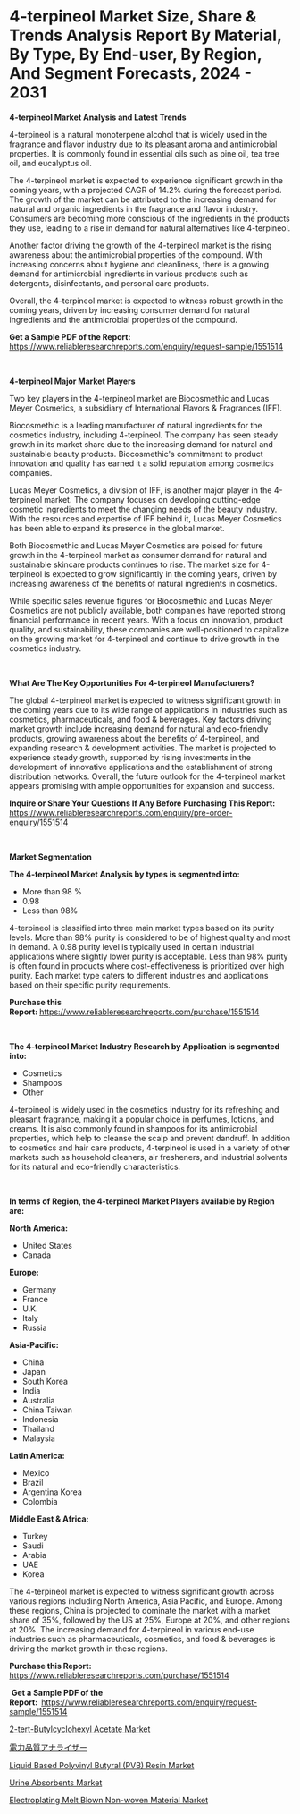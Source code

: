 <p><h1>4-terpineol Market Size, Share & Trends Analysis Report By Material, By Type, By End-user, By Region, And Segment Forecasts, 2024 - 2031</h1></p><p><strong>4-terpineol Market Analysis and Latest Trends</strong></p>
<p><p>4-terpineol is a natural monoterpene alcohol that is widely used in the fragrance and flavor industry due to its pleasant aroma and antimicrobial properties. It is commonly found in essential oils such as pine oil, tea tree oil, and eucalyptus oil.</p><p>The 4-terpineol market is expected to experience significant growth in the coming years, with a projected CAGR of 14.2% during the forecast period. The growth of the market can be attributed to the increasing demand for natural and organic ingredients in the fragrance and flavor industry. Consumers are becoming more conscious of the ingredients in the products they use, leading to a rise in demand for natural alternatives like 4-terpineol.</p><p>Another factor driving the growth of the 4-terpineol market is the rising awareness about the antimicrobial properties of the compound. With increasing concerns about hygiene and cleanliness, there is a growing demand for antimicrobial ingredients in various products such as detergents, disinfectants, and personal care products.</p><p>Overall, the 4-terpineol market is expected to witness robust growth in the coming years, driven by increasing consumer demand for natural ingredients and the antimicrobial properties of the compound.</p></p>
<p><strong>Get a Sample PDF of the Report:&nbsp;</strong> <a href="https://www.reliableresearchreports.com/enquiry/request-sample/1551514">https://www.reliableresearchreports.com/enquiry/request-sample/1551514</a></p>
<p>&nbsp;</p>
<p><strong>4-terpineol Major Market Players</strong></p>
<p><p>Two key players in the 4-terpineol market are Biocosmethic and Lucas Meyer Cosmetics, a subsidiary of International Flavors & Fragrances (IFF).</p><p>Biocosmethic is a leading manufacturer of natural ingredients for the cosmetics industry, including 4-terpineol. The company has seen steady growth in its market share due to the increasing demand for natural and sustainable beauty products. Biocosmethic's commitment to product innovation and quality has earned it a solid reputation among cosmetics companies.</p><p>Lucas Meyer Cosmetics, a division of IFF, is another major player in the 4-terpineol market. The company focuses on developing cutting-edge cosmetic ingredients to meet the changing needs of the beauty industry. With the resources and expertise of IFF behind it, Lucas Meyer Cosmetics has been able to expand its presence in the global market.</p><p>Both Biocosmethic and Lucas Meyer Cosmetics are poised for future growth in the 4-terpineol market as consumer demand for natural and sustainable skincare products continues to rise. The market size for 4-terpineol is expected to grow significantly in the coming years, driven by increasing awareness of the benefits of natural ingredients in cosmetics.</p><p>While specific sales revenue figures for Biocosmethic and Lucas Meyer Cosmetics are not publicly available, both companies have reported strong financial performance in recent years. With a focus on innovation, product quality, and sustainability, these companies are well-positioned to capitalize on the growing market for 4-terpineol and continue to drive growth in the cosmetics industry.</p></p>
<p>&nbsp;</p>
<p><strong>What Are The Key Opportunities For 4-terpineol Manufacturers?</strong></p>
<p><p>The global 4-terpineol market is expected to witness significant growth in the coming years due to its wide range of applications in industries such as cosmetics, pharmaceuticals, and food & beverages. Key factors driving market growth include increasing demand for natural and eco-friendly products, growing awareness about the benefits of 4-terpineol, and expanding research & development activities. The market is projected to experience steady growth, supported by rising investments in the development of innovative applications and the establishment of strong distribution networks. Overall, the future outlook for the 4-terpineol market appears promising with ample opportunities for expansion and success.</p></p>
<p><strong>Inquire or Share Your Questions If Any Before Purchasing This Report:</strong> <a href="https://www.reliableresearchreports.com/enquiry/pre-order-enquiry/1551514">https://www.reliableresearchreports.com/enquiry/pre-order-enquiry/1551514</a></p>
<p>&nbsp;</p>
<p><strong>Market Segmentation</strong></p>
<p><strong>The 4-terpineol Market Analysis by types is segmented into:</strong></p>
<p><ul><li>More than 98 %</li><li>0.98</li><li>Less than 98%</li></ul></p>
<p><p>4-terpineol is classified into three main market types based on its purity levels. More than 98% purity is considered to be of highest quality and most in demand. A 0.98 purity level is typically used in certain industrial applications where slightly lower purity is acceptable. Less than 98% purity is often found in products where cost-effectiveness is prioritized over high purity. Each market type caters to different industries and applications based on their specific purity requirements.</p></p>
<p><strong>Purchase this Report:&nbsp;</strong><a href="https://www.reliableresearchreports.com/purchase/1551514">https://www.reliableresearchreports.com/purchase/1551514</a></p>
<p>&nbsp;</p>
<p><strong>The 4-terpineol Market Industry Research by Application is segmented into:</strong></p>
<p><ul><li>Cosmetics</li><li>Shampoos</li><li>Other</li></ul></p>
<p><p>4-terpineol is widely used in the cosmetics industry for its refreshing and pleasant fragrance, making it a popular choice in perfumes, lotions, and creams. It is also commonly found in shampoos for its antimicrobial properties, which help to cleanse the scalp and prevent dandruff. In addition to cosmetics and hair care products, 4-terpineol is used in a variety of other markets such as household cleaners, air fresheners, and industrial solvents for its natural and eco-friendly characteristics.</p></p>
<p>&nbsp;</p>
<p><strong>In terms of Region, the 4-terpineol Market Players available by Region are:</strong></p>
<p>
    <p> <strong> North America: </strong>
        <ul>
            <li>United States</li>
            <li>Canada</li>
        </ul>
        </p> 
    <p> <strong> Europe: </strong>
        <ul>
            <li>Germany</li>
            <li>France</li>
            <li>U.K.</li>
            <li>Italy</li>
            <li>Russia</li>
        </ul>
        </p> 
    <p> <strong> Asia-Pacific: </strong>
        <ul>
            <li>China</li>
            <li>Japan</li>
            <li>South Korea</li>
            <li>India</li>
            <li>Australia</li>
            <li>China Taiwan</li>
            <li>Indonesia</li>
            <li>Thailand</li>
            <li>Malaysia</li>
        </ul>
        </p> 
    <p> <strong> Latin America: </strong>
        <ul>
            <li>Mexico</li>
            <li>Brazil</li>
            <li>Argentina Korea</li>
            <li>Colombia</li>
        </ul>
        </p> 
    <p> <strong> Middle East & Africa: </strong>
        <ul>
            <li>Turkey</li>
            <li>Saudi</li>
            <li>Arabia</li>
            <li>UAE</li>
            <li>Korea</li>
        </ul>
    </p>
    </p>
<p><p>The 4-terpineol market is expected to witness significant growth across various regions including North America, Asia Pacific, and Europe. Among these regions, China is projected to dominate the market with a market share of 35%, followed by the US at 25%, Europe at 20%, and other regions at 20%. The increasing demand for 4-terpineol in various end-use industries such as pharmaceuticals, cosmetics, and food & beverages is driving the market growth in these regions.</p></p>
<p><strong>Purchase this Report: </strong><a href="https://www.reliableresearchreports.com/purchase/1551514">https://www.reliableresearchreports.com/purchase/1551514</a></p>
<p>&nbsp;<strong>Get a Sample PDF of the Report:&nbsp;&nbsp;</strong><a href="https://www.reliableresearchreports.com/enquiry/request-sample/1551514">https://www.reliableresearchreports.com/enquiry/request-sample/1551514</a></p>
<p><strong></strong></p>
<p><p><a href="https://github.com/okotobwrhuteie/Market-Research-Report-List-1/blob/main/2-tert-butylcyclohexyl-acetate-market.md">2-tert-Butylcyclohexyl Acetate Market</a></p><p><a href="https://github.com/ycmtqqhvk3273/Market-Research-Report-List-1/blob/main/3974059228.md">電力品質アナライザー</a></p><p><a href="https://github.com/myacatherineblakecaczo9vcsw/Market-Research-Report-List-1/blob/main/liquid-based-polyvinyl-butyral-pvb-resin-market.md">Liquid Based Polyvinyl Butyral (PVB) Resin Market</a></p><p><a href="https://issuu.com/reportprime-2/docs/urine-absorbents-market-size-2030.pptx">Urine Absorbents Market</a></p><p><a href="https://issuu.com/reportprime-2/docs/electroplating-melt-blown-non-woven-material-marke">Electroplating Melt Blown Non-woven Material Market</a></p></p>